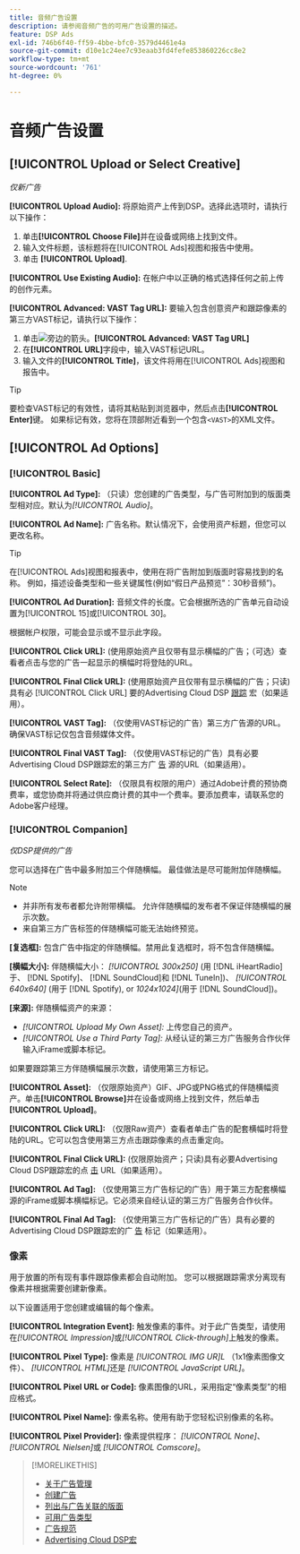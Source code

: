 ```yaml
---
title: 音频广告设置
description: 请参阅音频广告的可用广告设置的描述。
feature: DSP Ads
exl-id: 746b6f40-ff59-4bbe-bfc0-3579d4461e4a
source-git-commit: d10e1c24ee7c93eaab3fd4fefe853860226cc8e2
workflow-type: tm+mt
source-wordcount: '761'
ht-degree: 0%

---
```


# 音频广告设置

## [!UICONTROL Upload or Select Creative]

*仅新广告*

**[!UICONTROL Upload Audio]:** 将原始资产上传到DSP。选择此选项时，请执行以下操作：

1. 单击&#x200B;**[!UICONTROL Choose File]**&#x200B;并在设备或网络上找到文件。
1. 输入文件标题，该标题将在[!UICONTROL Ads]视图和报告中使用。
1. 单击 **[!UICONTROL Upload]**.

**[!UICONTROL Use Existing Audio]:** 在帐户中以正确的格式选择任何之前上传的创作元素。

**[!UICONTROL Advanced: VAST Tag URL]:** 要输入包含创意资产和跟踪像素的第三方VAST标记，请执行以下操作：

1. 单击![](/help/dsp/assets/compressed.png)旁边的箭头。**[!UICONTROL Advanced: VAST Tag URL]**
1. 在&#x200B;**[!UICONTROL URL]**&#x200B;字段中，输入VAST标记URL。
1. 输入文件的&#x200B;**[!UICONTROL Title]**，该文件将用在[!UICONTROL Ads]视图和报告中。

>[!TIP]
>
> 要检查VAST标记的有效性，请将其粘贴到浏览器中，然后点击&#x200B;**[!UICONTROL Enter]**&#x200B;键。 如果标记有效，您将在顶部附近看到一个包含`<VAST>`的XML文件。

## [!UICONTROL Ad Options]

### [!UICONTROL Basic]

**[!UICONTROL Ad Type]:** （只读）您创建的广告类型，与广告可附加到的版面类型相对应。默认为&#x200B;*[!UICONTROL Audio]*。

**[!UICONTROL Ad Name]:** 广告名称。默认情况下，会使用资产标题，但您可以更改名称。

>[!TIP]
>
> 在[!UICONTROL Ads]视图和报表中，使用在将广告附加到版面时容易找到的名称。 例如，描述设备类型和一些关键属性(例如“假日产品预览”：30秒音频”)。

**[!UICONTROL Ad Duration]:** 音频文件的长度。它会根据所选的广告单元自动设置为[!UICONTROL 15]或[!UICONTROL 30]。

根据帐户权限，可能会显示或不显示此字段。

**[!UICONTROL Click URL]:** (使用原始资产且仅带有显示横幅的广告；（可选）查看者点击与您的广告一起显示的横幅时将登陆的URL。

**[!UICONTROL Final Click URL]:** (使用原始资产且仅带有显示横幅的广告；只读)具有必 [!UICONTROL Click URL] 要的Advertising Cloud DSP [跟踪](/help/dsp/campaign-management/macros.md) 宏（如果适用）。

**[!UICONTROL VAST Tag]:** （仅使用VAST标记的广告）第三方广告源的URL。确保VAST标记仅包含音频媒体文件。

**[!UICONTROL Final VAST Tag]:** （仅使用VAST标记的广告）具有必要Advertising Cloud DSP跟踪宏的第三方广 [告](/help/dsp/campaign-management/macros.md) 源的URL（如果适用）。

**[!UICONTROL Select Rate]:** （仅限具有权限的用户）通过Adobe计费的预协商费率，或您协商并将通过供应商计费的其中一个费率。要添加费率，请联系您的Adobe客户经理。

### [!UICONTROL Companion]

*仅DSP提供的广告*

您可以选择在广告中最多附加三个伴随横幅。 最佳做法是尽可能附加伴随横幅。

>[!NOTE]
>
>* 并非所有发布者都允许附带横幅。 允许伴随横幅的发布者不保证伴随横幅的展示次数。
>* 来自第三方广告标签的伴随横幅可能无法始终预览。


**\[复选框\]:** 包含广告中指定的伴随横幅。禁用此复选框时，将不包含伴随横幅。

**\[横幅大小\]:** 伴随横幅大小： *[!UICONTROL 300x250]* (用 [!DNL iHeartRadio]于、 [!DNL Spotify]、 [!DNL SoundCloud]和 [!DNL TuneIn])、 *[!UICONTROL 640x640]* (用于 [!DNL Spotify), or *1024x1024]*(用于 [!DNL SoundCloud])。

**\[来源\]:** 伴随横幅资产的来源：

* *[!UICONTROL Upload My Own Asset]:* 上传您自己的资产。
* *[!UICONTROL Use a Third Party Tag]:* 从经认证的第三方广告服务合作伙伴输入iFrame或脚本标记。

如果要跟踪第三方伴随横幅展示次数，请使用第三方标记。

**[!UICONTROL Asset]:** （仅限原始资产）GIF、JPG或PNG格式的伴随横幅资产。单击&#x200B;**[!UICONTROL Browse]**&#x200B;并在设备或网络上找到文件，然后单击&#x200B;**[!UICONTROL Upload]**。

**[!UICONTROL Click URL]:** （仅限Raw资产）查看者单击广告的配套横幅时将登陆的URL。它可以包含使用第三方点击跟踪像素的点击重定向。

**[!UICONTROL Final Click URL]:** (仅限原始资产；只读)具有必要Advertising Cloud DSP跟踪宏的点 [击](/help/dsp/campaign-management/macros.md) URL（如果适用）。

**[!UICONTROL Ad Tag]:** （仅使用第三方广告标记的广告）用于第三方配套横幅源的iFrame或脚本横幅标记。它必须来自经认证的第三方广告服务合作伙伴。

**[!UICONTROL Final Ad Tag]:** （仅使用第三方广告标记的广告）具有必要的Advertising Cloud DSP跟踪宏的广 [告](/help/dsp/campaign-management/macros.md) 标记（如果适用）。

### 像素

用于放置的所有现有事件跟踪像素都会自动附加。 您可以根据跟踪需求分离现有像素并根据需要创建新像素。

以下设置适用于您创建或编辑的每个像素。

**[!UICONTROL Integration Event]:** 触发像素的事件。对于此广告类型，请使用在&#x200B;*[!UICONTROL Impression]*&#x200B;或&#x200B;*[!UICONTROL Click-through]*&#x200B;上触发的像素。

**[!UICONTROL Pixel Type]:** 像素是 *[!UICONTROL IMG UR]L* （1x1像素图像文件）、 *[!UICONTROL HTML]*&#x200B;还是 *[!UICONTROL JavaScript URL]*。

**[!UICONTROL Pixel URL or Code]:** 像素图像的URL，采用指定“像素类型”的相应格式。

**[!UICONTROL Pixel Name]:** 像素名称。使用有助于您轻松识别像素的名称。

**[!UICONTROL Pixel Provider]:** 像素提供程序： *[!UICONTROL None]*、  *[!UICONTROL Nielsen]*&#x200B;或 *[!UICONTROL Comscore]*。

>[!MORELIKETHIS]
>
>* [关于广告管理](ad-about.md)
>* [创建广告](ad-create.md)
>* [列出与广告关联的版面](/help/dsp/campaign-management/ads/ad-list-placements.md)
>* [可用广告类型](ad-types.md)
>* [广告规范](/help/dsp/assets/ad-specs.pdf)
>* [Advertising Cloud DSP宏](/help/dsp/campaign-management/macros.md)

